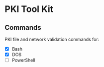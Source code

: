 # PKI Tool Kit
## Commands
PKI file and network validation commands for:

- [x] Bash
- [x] DOS
- [ ] PowerShell
